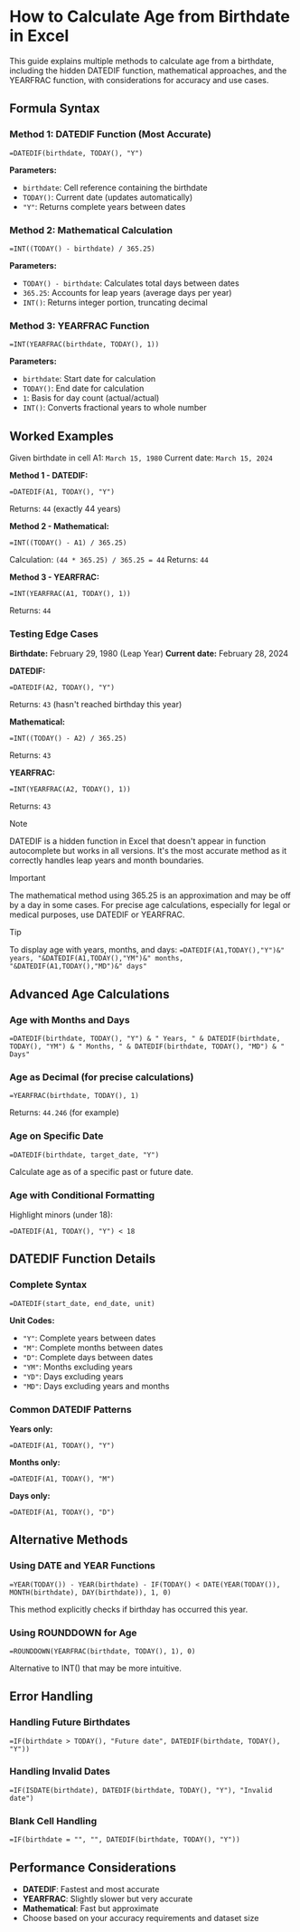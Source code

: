 # How to Calculate Age from Birthdate in Excel

This guide explains multiple methods to calculate age from a birthdate, including the hidden DATEDIF function, mathematical approaches, and the YEARFRAC function, with considerations for accuracy and use cases.

## Formula Syntax

### Method 1: DATEDIF Function (Most Accurate)
```
=DATEDIF(birthdate, TODAY(), "Y")
```

**Parameters:**
- `birthdate`: Cell reference containing the birthdate
- `TODAY()`: Current date (updates automatically)
- `"Y"`: Returns complete years between dates

### Method 2: Mathematical Calculation
```
=INT((TODAY() - birthdate) / 365.25)
```

**Parameters:**
- `TODAY() - birthdate`: Calculates total days between dates
- `365.25`: Accounts for leap years (average days per year)
- `INT()`: Returns integer portion, truncating decimal

### Method 3: YEARFRAC Function
```
=INT(YEARFRAC(birthdate, TODAY(), 1))
```

**Parameters:**
- `birthdate`: Start date for calculation
- `TODAY()`: End date for calculation
- `1`: Basis for day count (actual/actual)
- `INT()`: Converts fractional years to whole number

## Worked Examples

Given birthdate in cell A1: `March 15, 1980`
Current date: `March 15, 2024`

**Method 1 - DATEDIF:**
```
=DATEDIF(A1, TODAY(), "Y")
```
Returns: `44` (exactly 44 years)

**Method 2 - Mathematical:**
```
=INT((TODAY() - A1) / 365.25)
```
Calculation: `(44 * 365.25) / 365.25 = 44`
Returns: `44`

**Method 3 - YEARFRAC:**
```
=INT(YEARFRAC(A1, TODAY(), 1))
```
Returns: `44`

### Testing Edge Cases
**Birthdate:** February 29, 1980 (Leap Year)
**Current date:** February 28, 2024

**DATEDIF:**
```
=DATEDIF(A2, TODAY(), "Y")
```
Returns: `43` (hasn't reached birthday this year)

**Mathematical:**
```
=INT((TODAY() - A2) / 365.25)
```
Returns: `43`

**YEARFRAC:**
```
=INT(YEARFRAC(A2, TODAY(), 1))
```
Returns: `43`

> [!NOTE]
> DATEDIF is a hidden function in Excel that doesn't appear in function autocomplete but works in all versions. It's the most accurate method as it correctly handles leap years and month boundaries.

> [!IMPORTANT]
> The mathematical method using 365.25 is an approximation and may be off by a day in some cases. For precise age calculations, especially for legal or medical purposes, use DATEDIF or YEARFRAC.

> [!TIP]
> To display age with years, months, and days:
> `=DATEDIF(A1,TODAY(),"Y")&" years, "&DATEDIF(A1,TODAY(),"YM")&" months, "&DATEDIF(A1,TODAY(),"MD")&" days"`

## Advanced Age Calculations

### Age with Months and Days
```
=DATEDIF(birthdate, TODAY(), "Y") & " Years, " & DATEDIF(birthdate, TODAY(), "YM") & " Months, " & DATEDIF(birthdate, TODAY(), "MD") & " Days"
```

### Age as Decimal (for precise calculations)
```
=YEARFRAC(birthdate, TODAY(), 1)
```
Returns: `44.246` (for example)

### Age on Specific Date
```
=DATEDIF(birthdate, target_date, "Y")
```
Calculate age as of a specific past or future date.

### Age with Conditional Formatting
Highlight minors (under 18):
```
=DATEDIF(A1, TODAY(), "Y") < 18
```

## DATEDIF Function Details

### Complete Syntax
```
=DATEDIF(start_date, end_date, unit)
```

**Unit Codes:**
- `"Y"`: Complete years between dates
- `"M"`: Complete months between dates
- `"D"`: Complete days between dates
- `"YM"`: Months excluding years
- `"YD"`: Days excluding years
- `"MD"`: Days excluding years and months

### Common DATEDIF Patterns
**Years only:**
```
=DATEDIF(A1, TODAY(), "Y")
```

**Months only:**
```
=DATEDIF(A1, TODAY(), "M")
```

**Days only:**
```
=DATEDIF(A1, TODAY(), "D")
```

## Alternative Methods

### Using DATE and YEAR Functions
```
=YEAR(TODAY()) - YEAR(birthdate) - IF(TODAY() < DATE(YEAR(TODAY()), MONTH(birthdate), DAY(birthdate)), 1, 0)
```
This method explicitly checks if birthday has occurred this year.

### Using ROUNDDOWN for Age
```
=ROUNDDOWN(YEARFRAC(birthdate, TODAY(), 1), 0)
```
Alternative to INT() that may be more intuitive.

## Error Handling

### Handling Future Birthdates
```
=IF(birthdate > TODAY(), "Future date", DATEDIF(birthdate, TODAY(), "Y"))
```

### Handling Invalid Dates
```
=IF(ISDATE(birthdate), DATEDIF(birthdate, TODAY(), "Y"), "Invalid date")
```

### Blank Cell Handling
```
=IF(birthdate = "", "", DATEDIF(birthdate, TODAY(), "Y"))
```

## Performance Considerations

- **DATEDIF**: Fastest and most accurate
- **YEARFRAC**: Slightly slower but very accurate
- **Mathematical**: Fast but approximate
- Choose based on your accuracy requirements and dataset size

